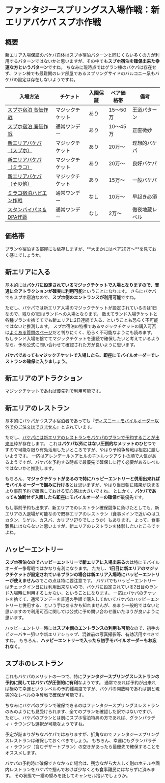 # ファンタジースプリングス入場作戦：新エリアバケパ スプホ作戦

## 概要

新エリア入場保証のバケパ自体はスプホ宿泊パターンと同じくらい多くの方が利用するパターンではないかと思いますが、その中でも**スプホ宿泊を確保出来た幸運な方というパターン**ですね。
ちなみに現時点ではグラン棟のバケパは存在せず、ファン棟でも最難関のレア部屋であるスプリングサイドのバルコニー系もバケパの設定は存在しないようですね。

| 入場方法 | チケット | 入園保証 | ペア価格帯 | 備考 |
| ------------- | ------------- | ------------- | ------------- | ------------- |
| [スプホ宿泊 高価作戦](./fsh_plan_fsh_exp.md)    | マジックチケット | あり | 15～50万 | 王道パターン |
| [スプホ宿泊 廉価作戦](./fsh_plan_fsh_rsn.md)    | 通常ワンデー     | あり | 10～45万 | 正直微妙 |
| [新エリアバケパ（スプホ）](./fsh_plan_vp_fsh.md)| マジックチケット | あり | 20万～ | 理想的バケパ |
| [新エリアバケパ（ミラコ）](./fsh_plan_vp_mrc.md)| マジックチケット | あり | 20万～ | 良好バケパ |
| [新エリアバケパ（その他）](./fsh_plan_vp_etc.md)| マジックチケット | あり | 15万～ | 一般バケパ |
| [ミラコ宿泊ハピエン作戦](./fsh_plan_mrc_he.md)  | 通常ワンデー     | なし | 10万～ | 早起き必須 |
| [スタンバイパス＆DPA作戦](./fsh_plan_sp_dpa.md) | 通常ワンデー     | なし | 2万～ | 徹夜地蔵レベル |


## 価格帯

プランや宿泊する部屋にも依存しますが、**大まかにはペア20万～**を見ておく感じでしょうか。

## 新エリアに入る

基本的には**バケパに設定されているマジックチケットで入場となりますので、普通に全アトラクションが確実に利用可能**ということになります。
さらにバケパでもスプホ宿泊なので、**スプホ側のエントランスが利用可能**ですね。

ただし、バケパでは新エリア入場のマジックチケットが設定されているのは1日なので、残りの1日はランドへの入場となります。
敢えてランド入場チケットと各種プランを捨ててでも新エリアに2日連続で入る、ということも恐らく不可能ではないと推測します。
スプホ宿泊の特権であるマジックチケットの購入可否は[よくある質問のページ](https://faq.tokyodisneyresort.jp/tdr/faq_detail.html?id=24583)だと判りにくく、恐らく不可能なようにも読めます。
もしランド入場を捨ててマジックチケットを連続で確保したいと考えているようなら、予め公式に問い合わせて確認された方が良いように思います。

**バケパであってもマジックチケットで入場したら、即座にモバイルオーダーでレストランの確保に入りましょう**。

## 新エリアのアトラクション

マジックチケットであれば優先列で利用可能です。

## 新エリアのレストラン

基本的にバケパかつスプホ宿泊者であっても『[ディズニー・モバイルオーダー以外でのご注文はできません](https://faq.tokyodisneyresort.jp/tdr/faq_detail.html?id=24450)』とされています。

ただし、[バケパには新エリアのレストランをバケパのプランで予約することが出来る](https://reserve.tokyodisneyresort.jp/news/detail/2488/?pagingNo=1)枠が存在します。
これは**バケパ以外にはない圧倒的なメリットのひとつ**ですので可能な限り有効活用したいところですが、やはり予約争奪戦は相応に厳しいようです。
一応はアレンデール＞アヒルの子＞ルックアウトの順で人気があるようですが、バケパを予約する時点で最優先で確保しに行く必要があるレベルではないかと推測します。

もちろん、**マジックチケットがあるので特にハッピーエントリーと併用出来ればモバイルオーダーで掴みに行ける**とは思いますが、やはり当日朝に結果が決まるより事前予約で確保しておける安心感は大きいですね。
とにかく、**バケパであっても油断せず入園したら即座にモバイルオーダーの確保**が最優先です。

もし事前予約も出来ず、新エリアでのレストラン確保競争に負けたとしても、新エリアの入退場が可能なので既存エリアのレストラン（食事メインで近いのはユカタン、ミゲル、カスバ、カリプソ辺りでしょうか）もあります。
よって、食事難民にはならないと思いますが、新エリアのレストランを体験したいところですよね。

## ハッピーエントリー

**スプホ宿泊なのでハッピーエントリーで新エリアに入場出来る**のは特にモバイルオーダー争奪戦ではかなり有利になります。
ただし、**1日目に新エリアのマジックチケットが設定されているプランの場合は新エリア入場時にハッピーエントリーが使えません**のでこの点は特に要注意です。
バケパでもハッピーエントリーはチェックイン日には利用出来ないので、バケパに設定されている2日目のランド入場時に利用するしかない、ということになります。
一応はバケパのチケットを捨てて、通常ワンデーを普通の手順で購入しておいてバケパのハッピーエントリーと併用する、という手はあるかも知れませんが、あまり一般的ではないと思いますので利用可否に関しては公式に予め問い合わせ置いたほうが良いように思います。

ハッピーエントリー時には**スプホ側のエントランスの利用も可能**なので、初手のビジーバキー狙いや新エリアショップ、混雑前の写真撮影等、有効活用すべきですね。
もちろん、**ハッピーエントリーで入ったら初手モバイルオーダーもお忘れなく**。

## スプホのレストラン

これもバケパのメリットの一つで、特に**ファンタジースプリングスレストランの予約に関してはバケパが圧倒的に有利**なようです。
通常であれば予約が出来れば極めて幸運というレベルの予約難易度ですが、バケパの開放時であれば割と現実的なレベルの争奪戦で確保が可能です。

ちなみにバケパのプランで確保できるのはファンタジースプリングスレストランのみのようにも見受けられます、全てのプランを確認した訳ではないですが。
ただし、バケパのプランとは別にスプホ宿泊特典の方であれば、グランパラディ・ラウンジも選択が可能なようですね。

予定が詰まりがちなバケパではありますが、折角なのでファンタジースプリングスレストランは確保しておくべきでしょう。
もちろん、幸運にもグランパラディ・ラウンジ（含むデザートプラン）の空きがあったら最優先で確保することをオススメします。

バケパの予約時に確保できなかった場合は、残念ながら大人しく別のホテルや園内レストランをバケパで掴んでおけば少なくとも食事難民にはならずに済みます。
その状態で一縷の望みを託してキャンセル拾いでしょうか。

